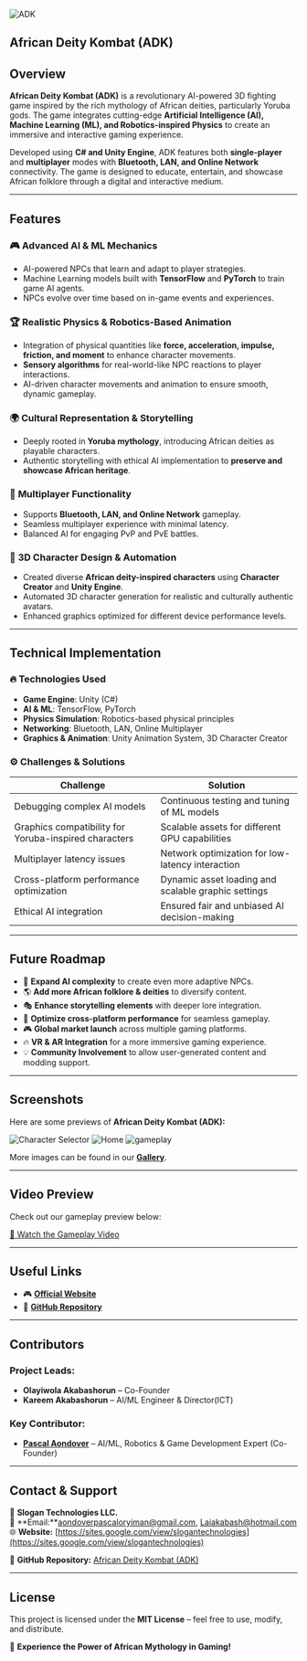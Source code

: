 ![ADK](https://github.com/kayung-developer/African-Diety-Kombat/blob/main/ADKlogo.jpg?raw=true) 
##  African Deity Kombat (ADK)

## Overview
**African Deity Kombat (ADK)** is a revolutionary AI-powered 3D fighting game inspired by the rich mythology of African deities, particularly Yoruba gods. The game integrates cutting-edge **Artificial Intelligence (AI), Machine Learning (ML), and Robotics-inspired Physics** to create an immersive and interactive gaming experience.

Developed using **C# and Unity Engine**, ADK features both **single-player** and **multiplayer** modes with **Bluetooth, LAN, and Online Network** connectivity. The game is designed to educate, entertain, and showcase African folklore through a digital and interactive medium.

---
## Features

### 🎮 **Advanced AI & ML Mechanics**
- AI-powered NPCs that learn and adapt to player strategies.
- Machine Learning models built with **TensorFlow** and **PyTorch** to train game AI agents.
- NPCs evolve over time based on in-game events and experiences.

### 🏆 **Realistic Physics & Robotics-Based Animation**
- Integration of physical quantities like **force, acceleration, impulse, friction, and moment** to enhance character movements.
- **Sensory algorithms** for real-world-like NPC reactions to player interactions.
- AI-driven character movements and animation to ensure smooth, dynamic gameplay.

### 🌍 **Cultural Representation & Storytelling**
- Deeply rooted in **Yoruba mythology**, introducing African deities as playable characters.
- Authentic storytelling with ethical AI implementation to **preserve and showcase African heritage**.

### 👾 **Multiplayer Functionality**
- Supports **Bluetooth, LAN, and Online Network** gameplay.
- Seamless multiplayer experience with minimal latency.
- Balanced AI for engaging PvP and PvE battles.

### 🎨 **3D Character Design & Automation**
- Created diverse **African deity-inspired characters** using **Character Creator** and **Unity Engine**.
- Automated 3D character generation for realistic and culturally authentic avatars.
- Enhanced graphics optimized for different device performance levels.

---
## Technical Implementation

### 🔥 **Technologies Used**
- **Game Engine**: Unity (C#)
- **AI & ML**: TensorFlow, PyTorch
- **Physics Simulation**: Robotics-based physical principles
- **Networking**: Bluetooth, LAN, Online Multiplayer
- **Graphics & Animation**: Unity Animation System, 3D Character Creator

### ⚙ **Challenges & Solutions**
| Challenge | Solution |
|-----------|----------|
| Debugging complex AI models | Continuous testing and tuning of ML models |
| Graphics compatibility for Yoruba-inspired characters | Scalable assets for different GPU capabilities |
| Multiplayer latency issues | Network optimization for low-latency interaction |
| Cross-platform performance optimization | Dynamic asset loading and scalable graphic settings |
| Ethical AI integration | Ensured fair and unbiased AI decision-making |

---
## Future Roadmap
- 🚀 **Expand AI complexity** to create even more adaptive NPCs.
- 🌎 **Add more African folklore & deities** to diversify content.
- 🎭 **Enhance storytelling elements** with deeper lore integration.
- 📡 **Optimize cross-platform performance** for seamless gameplay.
- 🎮 **Global market launch** across multiple gaming platforms.
- 🔥 **VR & AR Integration** for a more immersive gaming experience.
- 💡 **Community Involvement** to allow user-generated content and modding support.

---
## Screenshots
Here are some previews of **African Deity Kombat (ADK):**

![Character Selector](https://github.com/user-attachments/assets/366534d2-e770-43a9-8406-168b8188e560)
![Home](https://github.com/user-attachments/assets/2860a5bc-483a-4ed8-adc3-5b99a862790a)
![gameplay](https://github.com/user-attachments/assets/a6330024-a945-482f-89b5-8721deb22c1d)


More images can be found in our **[Gallery](https://drive.google.com/drive/folders/14LbI4JV0YPvAj1gOJB6yd3krwA8RAtUv?usp=sharing)**.

---
## Video Preview
Check out our gameplay preview below:

[🎥 Watch the Gameplay Video](https://drive.google.com/file/d/1V9i5Mrgsk5ieH5xWRH_Ge7bndA6ctib5/view?usp=sharing)


---
## Useful Links
- 🎮 **[Official Website](https://bit.ly/slogantechnologies)**
- 📂 **[GitHub Repository](https://github.com/kayung-developer/African-Diety-Kombat)**

---
## Contributors
### **Project Leads:**
- **Olayiwola Akabashorun** – Co-Founder 
- **Kareem Akabashorun** – AI/ML Engineer & Director(ICT)

### **Key Contributor:**
- <a href="https://aondover-portfolio.vercel.app/">**Pascal Aondover**</a> – AI/ML, Robotics & Game Development Expert (Co-Founder)

---
## Contact & Support
📍 **Slogan Technologies LLC.**  
📧 **Email:**aondoverpascaloryiman@gmail.com, Laiakabash@hotmail.com  
🌐 **Website:** [https://sites.google.com/view/slogantechnologies](https://sites.google.com/view/slogantechnologies)  

🔗 **GitHub Repository:** [African Deity Kombat (ADK)](https://github.com/kayung-developer/African-Diety-Kombat)

---
## License
This project is licensed under the **MIT License** – feel free to use, modify, and distribute.

🚀 **Experience the Power of African Mythology in Gaming!**
